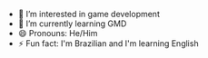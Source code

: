 
- 👀 I’m interested in game development
- 🌱 I’m currently learning GMD
- 😄 Pronouns: He/Him
- ⚡ Fun fact: I'm Brazilian and I'm learning English

<!---
theozin1234/theozin1234 is a ✨ special ✨ repository because its `README.md` (this file) appears on your GitHub profile.
You can click the Preview link to take a look at your changes.
--->
